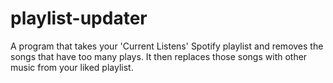 # playlist-updater
A program that takes your 'Current Listens' Spotify playlist and removes the songs that have too many plays. It then replaces those songs with other music from your liked playlist.
